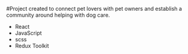 #Project created to connect pet lovers with pet owners and establish a community around helping with dog care.

- React
- JavaScript
- scss
- Redux Toolkit


